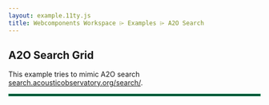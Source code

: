 ```yaml
---
layout: example.11ty.js
title: Webcomponents Workspace ⌲ Examples ⌲ A2O Search
---
```


## A2O Search Grid

This example tries to mimic A2O search [search.acousticobservatory.org/search/](https://search.acousticobservatory.org/search/?q=https%3A%2F%2Fapi.search.acousticobservatory.org%2Fapi%2Fv1%2Fa2o%2Faudio_recordings%2Fdownload%2Fflac%2F256800%3Fstart_offset%3D4035%26end_offset%3D4040).

<section>
  <oe-axes class="main-spectrogram">
    <oe-indicator class="main-spectrogram">
      <oe-spectrogram
        id="main-spectrogram"
        class="main-spectrogram"
        src="https://api.search.acousticobservatory.org/api/v1/a2o/audio_recordings/download/flac/256800?start_offset=4035&end_offset=4040"
        window-size="128"
      ></oe-spectrogram>
    </oe-indicator>
  </oe-axes>
  <oe-media-controls for="main-spectrogram"></oe-media-controls>

  <hr />

  <div id="search-grid-container" class="grid-container"></div>
</section>

<script>
(() => {
class GridItem {
  constructor(data) {
    Object.assign(this, data);
  }

  Filename;
  FileId;
  Datetime;
  Site;
  Subsite;
  SiteId;
  Offset;
  AudioLink;
  Distance;
}

/** @type {GridItem[]} */
let gridItems = [];

const itemsPerPage = 24;
let page = 0;

/**
 * @param {String} dateString
 * @returns {String}
 */
function formatDateString(dateString) {
  const dateObject = new Date(dateString);

  return dateObject.toLocaleString('en-GB', {
    day: '2-digit',
    month: '2-digit',
    year: 'numeric',
    hour: '2-digit',
    minute: '2-digit',
    second: '2-digit',
    timeZone: 'UTC'
  });
}

/**
 * @param {typeof GridItem} item
 * @returns {String}
 */
function listenUrl(item) {
  const startOffset = item.Offset;
  const endOffset = item.Offset + 30;

  return `https://data.acousticobservatory.org/listen/${item.FileId}?start=${startOffset}&end=${endOffset}`;
}

function initGridItems() {
  const itemsEndpoint = "/public/grid-items.json";
  fetch(itemsEndpoint)
    .then(async (response) => {
      const responseItems = await response.json()

      gridItems = responseItems.map((data) =>
        new GridItem(data)
      )
    })
    .then(() => {
      createGrid()
    });
}

function createGrid() {
  const gridContainer = document.getElementById("search-grid-container");

  const startIndex = page * itemsPerPage;
  const endIndex = startIndex + itemsPerPage;

  const pageItems = gridItems.slice(startIndex, endIndex);

  for (const i in pageItems) {
    gridContainer.appendChild(GridCard(i, pageItems[i]));
  }
}

/**
 * @param {Number} id
 * @param {typeof GridItem} item
 * @returns {HTMLElement}
 */
function Spectrogram(id, item) {
  const element = document.createElement("oe-spectrogram");
  element.setAttribute("id", id);
  element.setAttribute("src", item.AudioLink);
  element.className = "search-card-spectrogram";

  return element;
}

/**
 * @param {Number} id
 * @returns {HTMLElement}
 */
function MediaControls(id) {
  const element = document.createElement("oe-media-controls");
  element.setAttribute("for", id);
  element.className = "search-card-controls";

  return element;
}

/**
 * @param {typeof GridItem} item
 * @returns {HTMLElement}
 */
function AudioDetails(item) {
  const element = document.createElement("div");
  element.className = "search-card-details";

  element.innerHTML = `
    <section>
      <div class="details-text">
        <span class="details-title">Site:</span> <span>${item.Subsite}</span>
      </div>

      <div class="details-text">
        <span class="details-title">Recorded:</span> <span>${formatDateString(item.Datetime)}</span>
      </div>

      <div class="details-text">
        <span class="details-title">Result:</span> <span>${formatDateString(item.Datetime)}</span>
      </div>
    </section>

    <section class="details-links">
      <a href="${listenUrl(item)}" style="float: left;">Full Recording</a>
      <a href="#noop" style="float: right;">Use in new search</a>
    </section>
  `;

  return element;
}

/**
 * @param {Number} id
 * @param {typeof GridItem} item
 * @returns {HTMLElement}
 */
function GridCard(id, item) {
  const uniqueId = `search-grid-${id}`;

  const cardElement = document.createElement("div");
  cardElement.className = "search-grid-card";

  const spectrogramElement = Spectrogram(uniqueId, item);
  const detailsElement = AudioDetails(item);
  const mediaControlsElement = MediaControls(uniqueId);

  cardElement.appendChild(spectrogramElement);
  cardElement.appendChild(detailsElement);
  cardElement.appendChild(mediaControlsElement);

  return cardElement;
}

window.addEventListener("load", () => initGridItems());
})();
</script>

<style>
:root {
  --primary-color: #037447;
}

hr {
  border: 2px solid var(--primary-color);
  opacity: 1;
}

oe-spectrogram {
    position: relative;
    width: 300px;
    height: 100px;
}

.main-spectrogram {
  position: relative;
  width: 1200px;
  height: 200px;
}

.grid-container {
  display: flex;
  flex-wrap: wrap;

  > * {
    margin: 0.5rem;
    border-radius: 0.5rem;
  }
}

.search-grid-card {
  position: relative;
  border: solid 1px rgba(0, 0, 0, 0.2);
  box-shadow: 0 2px 4px rgba(0, 0, 0, 0.1);
}

.search-card-spectrogram {
  position: relative;
  width: 300px;
  height: 100px;
}

.search-card-details {
  padding: 1rem;

  .details-text {
    display: grid;
    grid-template-columns: 1fr 2fr;

    & > .details-title {
      font-weight: bold;
    }
  }

  .details-links {
    padding-top: 1rem;
    padding-bottom: 1.5rem;

    & a {
      color: var(--primary-color);
    }
  }
}

.search-card-controls {
  position: absolute;
  top: 0.5rem;
  right: 0.5rem;
  border-radius: 9999em;
  border-color: var(--primary-color);
  padding: 0px;
  zoom: 0.75;
}
</style>
